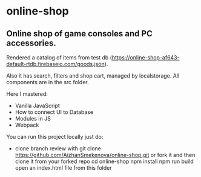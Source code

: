 # online-shop

## Online shop of game consoles and PC accessories.

Rendered a catalog of items from test db (https://online-shop-af643-default-rtdb.firebaseio.com/goods.json).

Also it has search, filters and shop cart, managed by localstorage.
All components are in the src folder.

Here I mastered:

* Vanilla JavaScript
* How to connect UI to Database
* Modules in JS
* Webpack

You can run this project locally just do:

* clone branch review with git clone https://github.com/AizhanSmekenova/online-shop.git or fork it and then clone it from your forked repo
cd online-shop
npm install
npm run build
open an index.html file from this folder

